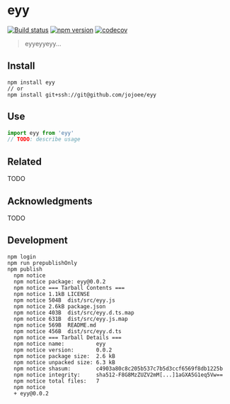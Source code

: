 # eyy

[![Build status](https://travis-ci.org/jojoee/eyy.svg?branch=master)](https://travis-ci.org/jojoee/eyy)
[![npm version](https://img.shields.io/npm/v/eyy.svg)](https://npmjs.org/package/eyy)
[![codecov](https://codecov.io/gh/jojoee/eyy/branch/master/graph/badge.svg)](https://codecov.io/gh/jojoee/eyy)

> eyyeyyeyy...

## Install

```shell
npm install eyy
// or
npm install git+ssh://git@github.com/jojoee/eyy
```

## Use

```typescript
import eyy from 'eyy'
// TODO: describe usage
```

## Related

TODO

## Acknowledgments

TODO

## Development

```
npm login
npm run prepublishOnly
npm publish
  npm notice
  npm notice package: eyy@0.0.2
  npm notice === Tarball Contents ===
  npm notice 1.1kB LICENSE
  npm notice 504B  dist/src/eyy.js
  npm notice 2.6kB package.json
  npm notice 403B  dist/src/eyy.d.ts.map
  npm notice 631B  dist/src/eyy.js.map
  npm notice 569B  README.md
  npm notice 456B  dist/src/eyy.d.ts
  npm notice === Tarball Details ===
  npm notice name:          eyy
  npm notice version:       0.0.2
  npm notice package size:  2.6 kB
  npm notice unpacked size: 6.3 kB
  npm notice shasum:        c4903a80c8c205b537c7b5d3ccf6569f8db1225b
  npm notice integrity:     sha512-F8G8MzZUZV2mM[...]1aGXA5G1eq5Vw==
  npm notice total files:   7
  npm notice
  + eyy@0.0.2
```

